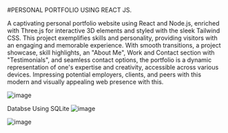 #PERSONAL PORTFOLIO USING REACT JS.

A captivating personal portfolio website using React and Node.js, enriched with Three.js for interactive 3D elements and styled with the sleek Tailwind CSS. This project exemplifies skills and personality, providing visitors with an engaging and memorable experience. With smooth transitions, a project showcase, skill highlights, an "About Me", Work and Contact section with "Testimonials", and seamless contact options, the portfolio is a dynamic representation of one's expertise and creativity, accessible across various devices. Impressing potential employers, clients, and peers with this modern and visually appealing web presence with this.

![image](https://github.com/NancyPriyaa/my-react-portfolio/assets/86925331/14a310a0-00e4-4fea-b7eb-e6b58ee4486b)

Databse Using SQLite
![image](https://github.com/NancyPriyaa/my-react-portfolio/assets/86925331/c99ebf1f-1d02-4f37-844a-fb5c57185d08)

![image](https://github.com/NancyPriyaa/my-react-portfolio/assets/86925331/5ccf1d87-60b1-48a4-b261-ea0c251c8e32)
